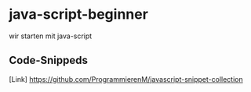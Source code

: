 # java-script-beginner

wir starten mit java-script


## Code-Snippeds

[Link] https://github.com/ProgrammierenM/javascript-snippet-collection